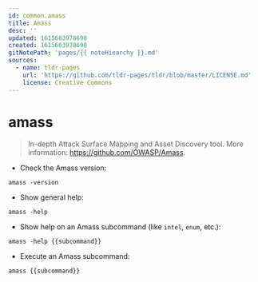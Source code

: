 ```yaml
---
id: common.amass
title: Amass
desc: ''
updated: 1615663978698
created: 1615663978698
gitNotePath: 'pages/{{ noteHiearchy }}.md'
sources:
  - name: tldr-pages
    url: 'https://github.com/tldr-pages/tldr/blob/master/LICENSE.md'
    license: Creative Commons
---
```

# amass

> In-depth Attack Surface Mapping and Asset Discovery tool.
> More information: <https://github.com/OWASP/Amass>.

- Check the Amass version:

`amass -version`

- Show general help:

`amass -help`

- Show help on an Amass subcommand (like `intel`, `enum`, etc.):

`amass -help {{subcommand}}`

- Execute an Amass subcommand:

`amass {{subcommand}}`

